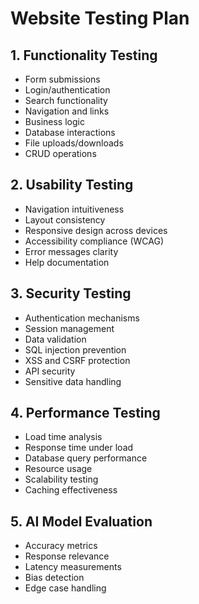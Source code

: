 # Website Testing Plan

## 1. Functionality Testing
- Form submissions
- Login/authentication
- Search functionality
- Navigation and links
- Business logic
- Database interactions
- File uploads/downloads
- CRUD operations

## 2. Usability Testing
- Navigation intuitiveness
- Layout consistency
- Responsive design across devices
- Accessibility compliance (WCAG)
- Error messages clarity
- Help documentation

## 3. Security Testing
- Authentication mechanisms
- Session management
- Data validation
- SQL injection prevention
- XSS and CSRF protection
- API security
- Sensitive data handling

## 4. Performance Testing
- Load time analysis
- Response time under load
- Database query performance
- Resource usage
- Scalability testing
- Caching effectiveness

## 5. AI Model Evaluation
- Accuracy metrics
- Response relevance
- Latency measurements
- Bias detection
- Edge case handling
